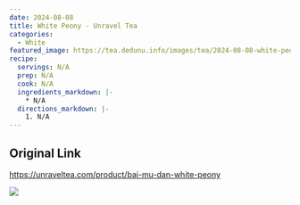 ```yaml
---
date: 2024-08-08
title: White Peony - Unravel Tea
categories:
  - White
featured_image: https://tea.dedunu.info/images/tea/2024-08-08-white-peony-1.jpeg
recipe:
  servings: N/A
  prep: N/A
  cook: N/A
  ingredients_markdown: |-
    * N/A
  directions_markdown: |-
    1. N/A
---
```


## Original Link

<https://unraveltea.com/product/bai-mu-dan-white-peony>

![](https://tea.dedunu.info/images/tea/2024-08-08-white-peony-2.jpeg)
